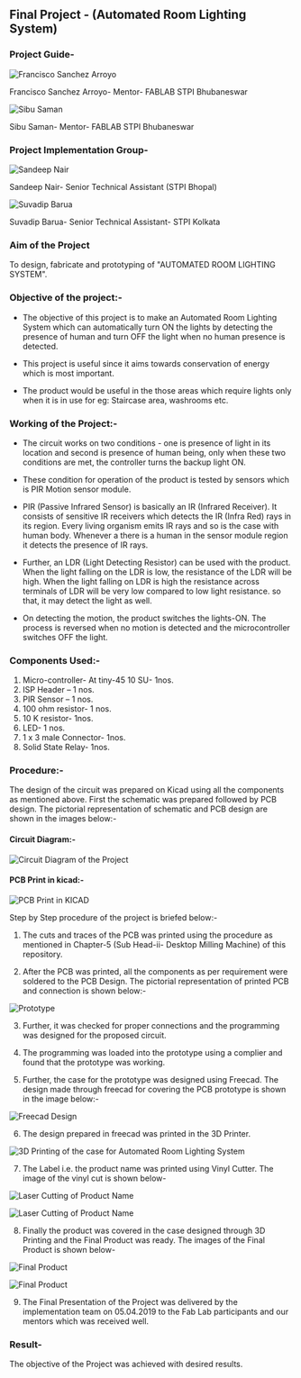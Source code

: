 ## Final Project - (Automated Room Lighting System)

### Project Guide-

![Francisco Sanchez Arroyo](img/fran.jpg)

Francisco Sanchez Arroyo- Mentor- FABLAB STPI Bhubaneswar

![Sibu Saman](img/sibusaman.jpg)

Sibu Saman- Mentor- FABLAB STPI Bhubaneswar

### Project Implementation Group-

![Sandeep Nair](img/sandeep-pic.jpg "Sandeep Nair")

Sandeep Nair- Senior Technical Assistant (STPI Bhopal)

![Suvadip Barua](img/suvadip-pic.jpg "Suvadip Barua")

Suvadip Barua- Senior Technical Assistant- STPI Kolkata

### Aim of the Project

To design, fabricate and prototyping of "AUTOMATED ROOM LIGHTING SYSTEM".

### Objective of the project:-

* The objective of this project is to make an Automated Room Lighting System which can automatically turn ON the lights by detecting the presence of human and turn OFF the light when no human presence is detected.

* This project is useful since it aims towards conservation of energy which is most important. 

* The product would be useful in the those areas which require lights only when it is in use for eg: Staircase area, washrooms etc.

### Working of the Project:-

* The circuit works on two conditions - one is presence of light in its location and second is presence of human being, only when these two conditions are met, the controller turns the backup light ON.

* These condition for operation of the product is tested by sensors which is PIR Motion sensor module. 

* PIR (Passive Infrared Sensor) is basically an IR (Infrared Receiver). It consists of sensitive IR receivers which detects the IR (Infra Red) rays in its region. Every living organism emits IR rays and so is the  case with human body. Whenever a there is a human in the sensor module region it detects the presence of IR rays. 

* Further, an LDR (Light Detecting Resistor) can be used with the product. When the light falling on the LDR is low, the resistance of the LDR will be high. When the light falling on LDR is high the resistance across terminals of LDR will be very low compared to low light resistance. so that, it may detect the light as well.

* On detecting the motion, the product switches the lights-ON. The process is reversed when no motion is detected and the microcontroller switches OFF the light.

### Components Used:-

1. Micro-controller- At tiny-45 10 SU- 1nos.
2. ISP Header – 1 nos.
3. PIR Sensor – 1 nos.
4. 100 ohm resistor- 1 nos.
5. 10 K resistor- 1nos.
6. LED- 1 nos.
7. 1 x 3 male Connector- 1nos.
8. Solid State Relay- 1nos.

### Procedure:-

The design of the circuit was prepared on Kicad using all the components as mentioned above. First the schematic was prepared followed by PCB design. The pictorial representation of schematic and PCB design are shown in the images below:-  

#### Circuit Diagram:-

![Circuit Diagram of the Project](img/cktdiapro.jpg "Circuit Diagram of the Project")

#### PCB Print in kicad:-

![PCB Print in KICAD](img/cktdiakicad.jpg "PCB Print in KICAD")

Step by Step procedure of the project is briefed below:-

1. The cuts and traces of the PCB was printed using the procedure as mentioned in Chapter-5 (Sub Head-ii- Desktop Milling Machine) of this repository.

2. After the PCB was printed, all the components as per requirement were soldered to the PCB Design. The pictorial representation of printed PCB and connection is shown below:-

![Prototype](img/prototype.jpeg)

3. Further, it was checked for proper connections and  the programming was designed for the proposed circuit.

4. The programming was loaded into the prototype using a complier and found that the prototype was working. 

5. Further, the case for the prototype was designed using Freecad. The design made through freecad for covering the PCB prototype is shown in the image below:-

![Freecad Design](img/freecad-project.jpg)

6. The design prepared in freecad was printed in the 3D Printer.

![3D Printing of the case for Automated Room Lighting System](img/3dprinting-project.jpeg)

7. The Label i.e. the product name was printed using Vinyl Cutter. The image of the vinyl cut is shown below-

![Laser Cutting of Product Name](img/lasercut-label-project.jpg)

![Laser Cutting of Product Name](img/lasercut-label-project-2.jpg)

8. Finally the product was covered in the case designed through 3D Printing and the Final Product was ready. The images of the Final Product is shown below-

![Final Product](img/product-project.jpg)

![Final Product](img/product-project-2.jpg)

9. The Final Presentation of the Project was delivered by the implementation team on 05.04.2019 to the Fab Lab participants and our mentors which was received well.

### Result-

The objective of the Project was achieved with desired results.








